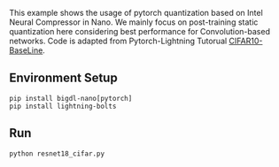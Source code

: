 This example shows the usage of pytorch quantization based on Intel Neural Compressor in Nano. We mainly focus on post-training static quantization here considering best performance for Convolution-based networks. Code is adapted from Pytorch-Lightning Tutorual [CIFAR10-BaseLine](https://github.com/PyTorchLightning/lightning-tutorials/blob/main/lightning_examples/cifar10-baseline/baseline.py).


## Environment Setup
```shell
pip install bigdl-nano[pytorch]
pip install lightning-bolts
```

## Run
```
python resnet18_cifar.py
```
